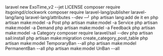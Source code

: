 laravel new ExoTime_v2 --jet
LICENSE
composer require itsgoingd/clockwork
composer require laravel-lang/publisher laravel-lang/lang laravel-lang/attributes --dev                                                                                         ─╯
php artisan lang:add de it en
php artisan make:model -a Post
php artisan make:model -a Service
php artisan make:model -a Demand
php artisan make:model -a Feedback
php artisan make:model -a Category
composer require laravel/sail --dev
php artisan sail:install
php artisan make:migration create_category_post_table
php artisan make:model TemporaryBan --all
php artisan make:model PermanentBan --all
php artisan make:model UnBan --all
